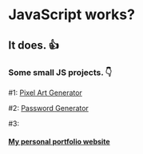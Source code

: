 # JavaScript works?

## It does. :thumbsup:

### Some small JS projects. :point_down:

#1: [Pixel Art Generator](https://p4rt33k.github.io/JavaScriptWorksWonders/PixelArtGenerator/)

#2: [Password Generator](https://p4rt33k.github.io/JavaScriptWorksWonders/PasswordGenerator/)

#3: []()

#### [My personal portfolio website](https://parteek-portfolio.netlify.app/homepage)
